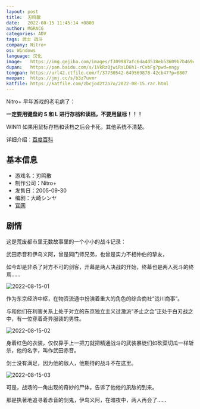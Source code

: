 ```yaml
---
layout: post
title:  刃鸣散
date:   2022-08-15 11:45:14 +0800
author: MGRACG
categories: ADV
tags: 武士 战斗
company: Nitro+
os: Windows
language: 汉化
image:   https://img.gejiba.com/images/f309987afc6da4d538eb53609b7b469c.jpg
dupan:   https://pan.baidu.com/s/1VkRzQjwiRsLD6h1-rCvbFg?pwd=nngy
tongpan: https://url42.ctfile.com/f/37730542-649569878-42cb47?p=8807
maopan:  https://jmj.cc/s/b3z7uvmr
katfile: https://katfile.com/zbcjod2t2o7o/2022-08-15.rar.html
---
```


Nitro+ 早年游戏的老毛病了：

**一定要用键盘的 S 和 L 进行存档和读档，不要用鼠标！！！**

WIN11 如果用鼠标存档和读档之后会卡死，其他系统不清楚。

详细介绍：[百度百科](https://baike.baidu.com/item/%E5%88%83%E9%B8%A3%E6%95%A3/4663894)

## 基本信息

- 游戏名：刃鸣散
- 制作公司：Nitro+
- 发售日：2005-09-30
- 编剧：大崎シンヤ
- [官网](https://www.nitroplus.co.jp/pc/lineup/into_09/htmlver/index.html)

## 剧情

这是荒废都市里无数故事里的一个小小的战斗记录：

武田赤音和伊乌义阿，曾是同门师兄弟，也曾是实力不相仲伯的挚友，

如今却是非杀了对方不可的剑客，开幕是两人决战的开始，终幕也是两人死斗的终焉……

![2022-08-15-01](https://img.gejiba.com/images/4a5a276eb8b288c7d0e83a1b406bc8e1.jpg)

作为东京经济中枢，在物资流通中扮演着重大的角色的综合商社“泷川商事”。

与和他们在利害关系上处于对立的东京独立主义过激派“矛止之会”正处于白刃战之中，有一位穿着奇异服装的男性。

![2022-08-15-02](https://img.gejiba.com/images/d0def90cf7195a609792ce45f84253d0.jpg)

身着红色的衣装，仅仅靠手上一把刀就把精通战斗的武装暴徒们如砍菜切瓜一样斩杀，他的名字，叫作武田赤音。

剑士没有满足，因为他的敌人，他期待的战斗不在这里。

![2022-08-15-03](https://img.gejiba.com/images/c362b540d5b0a8f1ef3bbd53f7c21f9b.jpg)

可是，战场的一角出现的奇妙的尸体，告诉了他他的夙敌的到来。

那是执著地追寻着赤音的剑鬼，伊鸟义阿，在暗夜中，两人再会了……